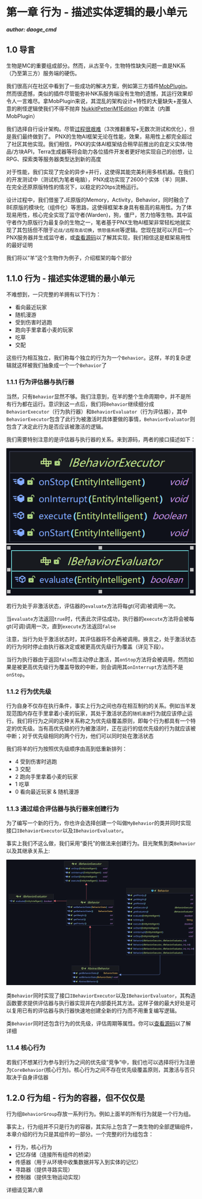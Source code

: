 # 第一章 行为 - 描述实体逻辑的最小单元

_**author: daoge_cmd**_

## 1.0 导言

生物是MC的重要组成部分。然而，从古至今，生物特性缺失问题一直是NK系（乃至第三方）服务端的硬伤。

我们很高兴在社区中看到了一些成功的解决方案，例如第三方插件[MobPlugin](https://github.com/Nukkit-coders/MobPlugin)。 然而很遗憾，类似的插件尽管能弥补NK系服务端没有生物的遗憾，其运行效果却令人一言难尽。拿MobPlugin来说，其混乱的架构设计+特性的大量缺失+差强人意的刷怪逻辑使我们不得不抛弃 [NukkitPetteriM1Edition](https://github.com/PetteriM1/NukkitPetteriM1Edition) 的做法（内置MobPlugin）

我们选择自行设计架构。尽管[过程很艰难](https://www.minebbs.com/threads/powernukkitx-ai-2022-7-29.13358/)（3次推翻重写+无数次测试和优化），但是我们最终做到了。 PNX的生物AI框架无论在性能，效果，易用性上都完全超过了社区其他实现。我们相信，PNX的实体AI框架结合稍早前推出的自定义实体/物品/方块API，Terra生成器等将会助力各位插件开发者更好地实现自己的创想，让RPG、探索类等服务器类型达到新的高度

对于性能，我们实现了完全的异步+并行，这使得其能完美利用多核机器。在我们的开发测试中（测试机为笔者电脑），PNX成功实现了2600个实体（羊）同屏、在完全还原原版特性的情况下，以稳定的20tps流畅运行。

设计过程中，我们借鉴了JE原版的Memory，Activity，Behavior，同时融合了BE原版的模块化（组件化）等思路，这使得框架本身具有极高的易用性。为了体现易用性，核心完全实现了监守者(Warden)，狗，僵尸，苦力怕等生物。其中监守者作为原版行为最复杂的生物之一，笔者基于PNX生物AI框架非常轻松地就实现了其包括但不限于```近战/远程攻击切换```，```愤怒值系统```等逻辑。您现在就可以开启一个PNX服务器并生成监守者，或[查看源码](https://github.com/PowerNukkitX/PowerNukkitX/blob/master/src/main/java/cn/nukkit/entity/mob/EntityWarden.java)以了解其实现，我们相信这是框架易用性的最好证明

我们将以“羊”这个生物作为例子，介绍框架的每个部分

## 1.1.0 行为 - 描述实体逻辑的最小单元

不难想到，一只完整的羊拥有以下行为：

- 看向最近玩家
- 随机漫游
- 受到伤害时逃跑
- 跑向手里拿着小麦的玩家
- 吃草
- 交配

这些行为相互独立，我们称每个独立的行为为一个```Behavior```。这样，羊的复杂逻辑就这样被我们抽象成一个一个```Behavior```了

### 1.1.1 行为评估器与执行器

当然，只有```Behavior```显然不够。我们注意到，在羊的整个生命周期中，并不是所有行为都在运行。意识到这一点后，我们将```Behavior```继续细分成```BehaviorExecutor```（行为执行器）和```BehaviorEvaluator```（行为评估器），其中```BehaviorExecutor```包含了此行为被激活时具体要做的事情，```BehaviorEvaluator```则包含了决定此行为是否应该被激活的逻辑。

我们需要特别注意的是评估器与执行器的关系。来到源码，两者的接口描述如下：

![](../../../../image/entity-ai/cd5125c1.png)
![](../../../../image/entity-ai/6634698d.png)

若行为处于非激活状态，评估器的```evaluate```方法将每gt(可调)被调用一次。

当```evaluate```方法返回```true```时，代表此次评估成功，执行器的```execute```方法将会被每gt(可调)调用一次，直到```execute```方法返回```false```

注意，当行为处于激活状态时，其评估器将不会再被调用。换言之，处于激活状态的行为何时停止由执行器决定或被更高优先级行为覆盖（详见下段）。

当行为执行器由于返回```false```而主动停止激活，其```onStop```方法将会被调用，然而如果是被更高优先级行为覆盖导致的中断，则会调用其```onInterrupt```方法而不是```onStop```。

### 1.1.2 行为优先级

行为自身不仅存在执行条件，事实上行为之间也存在相互制约的关系。例如当羊发现范围内存在手里拿着小麦的玩家，其处于激活状态的```随机漫游```行为就应该停止运行。我们将行为之间的这种关系称之为优先级覆盖原则，即每个行为都具有一个特定的优先级。当有高优先级的行为被激活时，正在运行的低优先级的行为就应该被中断；对于优先级相同的两个行为，他们可以同时处在激活状态

我们将羊的行为按照优先级顺序由高到低重新排列：

- 4 受到伤害时逃跑 
- 3 交配 
- 2 跑向手里拿着小麦的玩家 
- 1 吃草 
- 0 看向最近玩家 & 随机漫游 

### 1.1.3 通过组合评估器与执行器来创建行为

为了编写一个新的行为，你也许会选择创建一个叫做```MyBehavior```的类并同时实现接口```IBehaviorExecutor```以及```IBehaviorEvaluator```。

事实上我们不这么做，我们采用“委托”的做法来创建行为。目光聚焦到类```Behavior```以及其继承关系上:

![](../../../../image/entity-ai/1effadd0.png)

类```Behavior```同时实现了接口```IBehaviorExecutor```以及```IBehaviorEvaluator```，其构造函数要求提供评估器与执行器实现并在内部委托其方法。这样子做的最大好处是可以复用已有的评估器与执行器快速地创建全新的行为而不用重复编写逻辑。

类```Behavior```同时还包含行为的优先级，评估周期等属性。你可以[查看源码](https://github.com/PowerNukkitX/PowerNukkitX/blob/master/src/main/java/cn/nukkit/entity/ai/behavior/Behavior.java)以了解详细

### 1.1.4 核心行为

若我们不想某行为参与到行为之间的优先级”竞争“中，我们也可以选择将行为注册为```CoreBehavior```(核心行为)。核心行为之间不存在优先级覆盖原则，其激活与否只取决于自身评估器

## 1.2.0 行为组 - 行为的容器，但不仅仅是

行为组```BehaviorGroup```存放一系列行为。例如上面羊的所有行为就是一个行为组。

事实上，行为组并不只是行为的容器，其实际上包含了一类生物的全部逻辑组件，本章介绍的行为只是其组件的一部分。一个完整的行为组包含：

- 行为，核心行为
- 记忆存储（连接所有组件的桥梁）
- 传感器（用于从环境中收集数据并写入到实体的记忆）
- 寻路器（提供寻路实现）
- 控制器（提供生物运动实现）

详细请见第六章